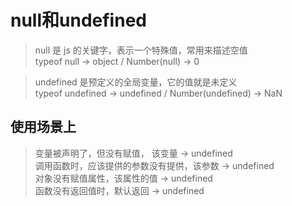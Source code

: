# null和undefined 
>null 是 js 的关键字，表示一个特殊值，常用来描述空值<br>
typeof null -> object  /  Number(null) -> 0

>undefined 是预定义的全局变量，它的值就是未定义<br>
typeof undefined -> undefined  /  Number(undefined) -> NaN

## 使用场景上
>变量被声明了，但没有赋值， 该变量 -> undefined<br>
调用函数时，应该提供的参数没有提供，该参数 -> undefined<br>
对象没有赋值属性，该属性的值 -> undefined<br>
函数没有返回值时，默认返回 -> undefined
